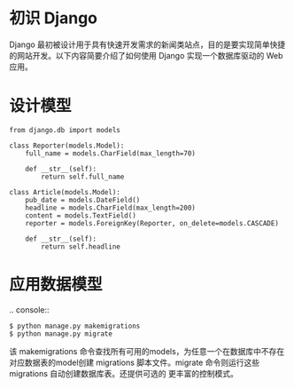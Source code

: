 初识 Django
===========

Django 最初被设计用于具有快速开发需求的新闻类站点，目的是要实现简单快捷的网站开发。以下内容简要介绍了如何使用 Django 实现一个数据库驱动的 Web 应用。


设计模型
============

```
from django.db import models

class Reporter(models.Model):
    full_name = models.CharField(max_length=70)

    def __str__(self):
        return self.full_name

class Article(models.Model):
    pub_date = models.DateField()
    headline = models.CharField(max_length=200)
    content = models.TextField()
    reporter = models.ForeignKey(Reporter, on_delete=models.CASCADE)

    def __str__(self):
        return self.headline

```

应用数据模型
============

.. console::

    $ python manage.py makemigrations
    $ python manage.py migrate

该 makemigrations 命令查找所有可用的models，为任意一个在数据库中不存在对应数据表的model创建 migrations 脚本文件。migrate 命令则运行这些 migrations 自动创建数据库表。还提供可选的 更丰富的控制模式。